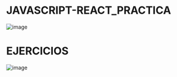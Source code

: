 # JAVASCRIPT-REACT_PRACTICA
![image](https://github.com/AndreaLlavel/JAVASCRIPT-REACT_PRACTICA/assets/112596102/cf9e7de4-26ba-4e27-ba4b-fc41192a2aaa)

# EJERCICIOS
![image](https://github.com/AndreaLlavel/JAVASCRIPT-REACT_PRACTICA/assets/112596102/f84d042d-2fe6-4071-8396-58608b3d2e04)
